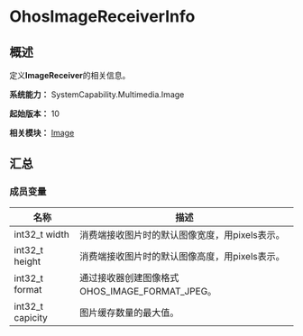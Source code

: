 # OhosImageReceiverInfo


## 概述

定义**ImageReceiver**的相关信息。

**系统能力：** SystemCapability.Multimedia.Image

**起始版本：** 10

**相关模块：** [Image](image.md)


## 汇总


### 成员变量

| 名称 | 描述 | 
| -------- | -------- |
|  int32_t width | 消费端接收图片时的默认图像宽度，用pixels表示。 |
|  int32_t height | 消费端接收图片时的默认图像高度，用pixels表示。 |
|  int32_t format | 通过接收器创建图像格式OHOS_IMAGE_FORMAT_JPEG。 |
|  int32_t capicity | 图片缓存数量的最大值。 |
